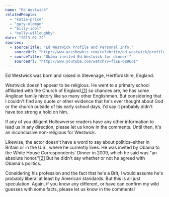 ```yaml
---
name: "Ed Westwick"
relatedPeople:
  - "katie-price"
  - "gary-oldman"
  - "billy-idol"
  - "holly-willoughby"
date: "2013-02-22"
sources:
  - sourceTitle: "Ed Westwick Profile and Personal Info."
    sourceUrl: "http://www.aceshowbiz.com/celebrity/ed_westwick/profile.html"
  - sourceTitle: "Obama invited Ed Westwick for dinner!"
    sourceUrl: "http://www.youtube.com/watch?v=flEE-d896dI"
---
```


Ed Westwick was born and raised in Stevenage, Hertfordshire, England.

Westwick doesn't appear to be religious. He went to a primary school affiliated with the Church of England,<a class="source-citation" href="http://www.aceshowbiz.com/celebrity/ed_westwick/profile.html" title="Ed Westwick Profile and Personal Info.">[1]</a> so chances are, he has some Anglican family history like so many other Englishmen. But considering that I couldn't find any quote or other evidence that he's ever thought about God or the church outside of his early school days, I'd say it probably didn't have too strong a hold on him.

If any of you diligent Hollowverse readers have any other information to lead us in any direction, please let us know in the comments. Until then, it's an inconclusive non-religious for Westwick.

Likewise, the actor doesn't have a word to say about politics–either in Britain or in the U.S., where he currently lives. He was invited by Obama to the White House Correspondents' Dinner in 2009, which he said was "an absolute honor."<a class="source-citation" href="http://www.youtube.com/watch?v=flEE-d896dI" title="Obama invited Ed Westwick for dinner!">[2]</a> But he didn't say whether or not he agreed with Obama's politics.

Considering his profession and the fact that he's a Brit, I would assume he's probably liberal at least by American standards. But this is all just speculation. Again, if you know any different, or have can confirm my wild guesses with some facts, please let us know in the comments!